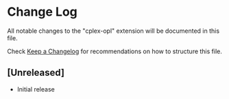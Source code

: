 # Change Log

All notable changes to the "cplex-opl" extension will be documented in this file.

Check [Keep a Changelog](http://keepachangelog.com/) for recommendations on how to structure this file.

## [Unreleased]

- Initial release